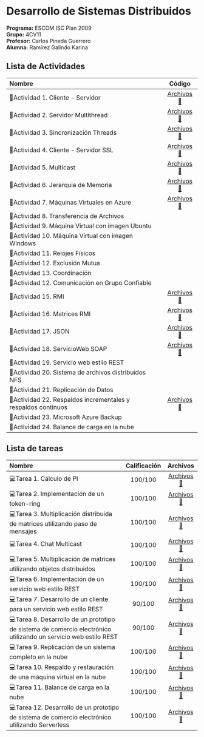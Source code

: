 # Desarrollo de Sistemas Distribuidos

**Programa:** ESCOM ISC Plan 2009    
**Grupo:** 4CV11  
**Profesor:** Carlos Pineda Guerrero     
**Alumna:**  Ramírez Galindo Karina

## Lista de Actividades
|Nombre |Código|
:--- |:---:|
📓Actividad 1. Cliente - Servidor | [Archivos 📁](https://github.com/KarinaRmzG/Desarrollo-de-Sistemas-Distribuidos/tree/main/1.Cliente-Servidor) |
📓Actividad 2. Servidor Multithread  | [Archivos 📁](https://github.com/KarinaRmzG/Desarrollo-de-Sistemas-Distribuidos/tree/main/2.ServidorMultiThread) |
📓Actividad 3. Sincronización Threads | [Archivos 📁](https://github.com/KarinaRmzG/Desarrollo-de-Sistemas-Distribuidos/tree/main/3.SincronizacionThreads) |
📓Actividad 4. Cliente - Servidor SSL | [Archivos 📁](https://github.com/KarinaRmzG/Desarrollo-de-Sistemas-Distribuidos/tree/main/4.Cliente-ServidorSSL) |
📓Actividad 5. Multicast | [Archivos 📁](https://github.com/KarinaRmzG/Desarrollo-de-Sistemas-Distribuidos/tree/main/5.Multicast) |
📓Actividad 6. Jerarquia de Memoria | [Archivos 📁](https://github.com/KarinaRmzG/Desarrollo-de-Sistemas-Distribuidos/tree/main/6.JerarquiaDeMemoria) |
📓Actividad 7. Máquinas Virtuales en Azure | [Archivos 📁](https://github.com/KarinaRmzG/Desarrollo-de-Sistemas-Distribuidos/tree/main/7.Creaci%C3%B3nVM-Ubuntu) |
📓Actividad 8. Transferencia de Archivos |
📓Actividad 9. Máquina Virtual con imagen Ubuntu |
📓Actividad 10. Máquina Virtual con imagen Windows |
📓Actividad 11. Relojes Físicos |
📓Actividad 12. Exclusión Mutua |
📓Actividad 13. Coordinación |
📓Actividad 12. Comunicación en Grupo Confiable |
📓Actividad 15. RMI | [Archivos 📁](https://github.com/KarinaRmzG/Desarrollo-de-Sistemas-Distribuidos/tree/main/15.RMI) |
📓Actividad 16. Matrices RMI | [Archivos 📁](https://github.com/KarinaRmzG/Desarrollo-de-Sistemas-Distribuidos/tree/main/16.MatricesRMI) |
📓Actividad 17. JSON | [Archivos 📁](https://github.com/KarinaRmzG/Desarrollo-de-Sistemas-Distribuidos/tree/main/17.JSON) |
📓Actividad 18. ServicioWeb SOAP | [Archivos 📁](https://github.com/KarinaRmzG/Desarrollo-de-Sistemas-Distribuidos/tree/main/18.ServiciosWeb) |
📓Actividad 19. Servicio web estilo REST |
📓Actividad 20. Sistema de archivos distribuidos NFS |
📓Actividad 21. Replicación de Datos |
📓Actividad 22. Respaldos incrementales y respaldos continuos | [Archivos 📁](https://github.com/KarinaRmzG/Desarrollo-de-Sistemas-Distribuidos/tree/main/22.Respaldos) |
📓Actividad 23. Microsoft Azure Backup |
📓Actividad 24. Balance de carga en la nube |

## Lista de tareas
|Nombre |Calificación|Archivos|
:--- |:---:|:---:|
💻Tarea 1. Cálculo de PI | 100/100 | [Archivos 📁](https://github.com/KarinaRmzG/Desarrollo-de-Sistemas-Distribuidos/tree/main/Tarea01) |
💻Tarea 2. Implementación de un token-ring  | 100/100 | [Archivos 📁](https://github.com/KarinaRmzG/Desarrollo-de-Sistemas-Distribuidos/tree/main/Tarea02) |
💻Tarea 3. Multiplicación distribuida de matrices utilizando paso de mensajes | 100/100 | [Archivos 📁](https://github.com/KarinaRmzG/Desarrollo-de-Sistemas-Distribuidos/tree/main/Tarea_03) |
💻Tarea 4. Chat Multicast | 100/100 | [Archivos 📁](https://github.com/KarinaRmzG/Desarrollo-de-Sistemas-Distribuidos/tree/main/Tarea_04) |
💻Tarea 5. Multiplicación de matrices utilizando objetos distribuidos | 100/100 |[Archivos 📁](https://github.com/KarinaRmzG/Desarrollo-de-Sistemas-Distribuidos/tree/main/Tarea_05) |
💻Tarea 6. Implementación de un servicio web estilo REST | 100/100 |[Archivos 📁](https://github.com/KarinaRmzG/Desarrollo-de-Sistemas-Distribuidos/tree/main/Tarea_06) |
💻Tarea 7. Desarrollo de un cliente para un servicio web estilo REST | 90/100 |[Archivos 📁](https://github.com/KarinaRmzG/Desarrollo-de-Sistemas-Distribuidos/tree/main/Tarea_07) |
💻Tarea 8. Desarrollo de un prototipo de sistema de comercio electrónico utilizando un servicio web estilo REST | 90/100 |[Archivos 📁](https://github.com/KarinaRmzG/Desarrollo-de-Sistemas-Distribuidos/tree/main/Tarea_08) |
💻Tarea 9. Replicación de un sistema completo en la nube | 100/100 |[Archivos 📁](https://github.com/KarinaRmzG/Desarrollo-de-Sistemas-Distribuidos/tree/main/Tarea_09) |
💻Tarea 10. Respaldo y restauración de una máquina virtual en la nube | 100/100 |[Archivos 📁](https://github.com/KarinaRmzG/Desarrollo-de-Sistemas-Distribuidos/tree/main/Tarea_10) |
💻Tarea 11. Balance de carga en la nube | 100/100 |[Archivos 📁](https://github.com/KarinaRmzG/Desarrollo-de-Sistemas-Distribuidos/tree/main/Tarea_11) |
💻Tarea 12. Desarrollo de un prototipo de sistema de comercio electrónico utilizando Serverless | 100/100 |[Archivos 📁](https://github.com/KarinaRmzG/Desarrollo-de-Sistemas-Distribuidos/tree/main/Tarea_12) |
